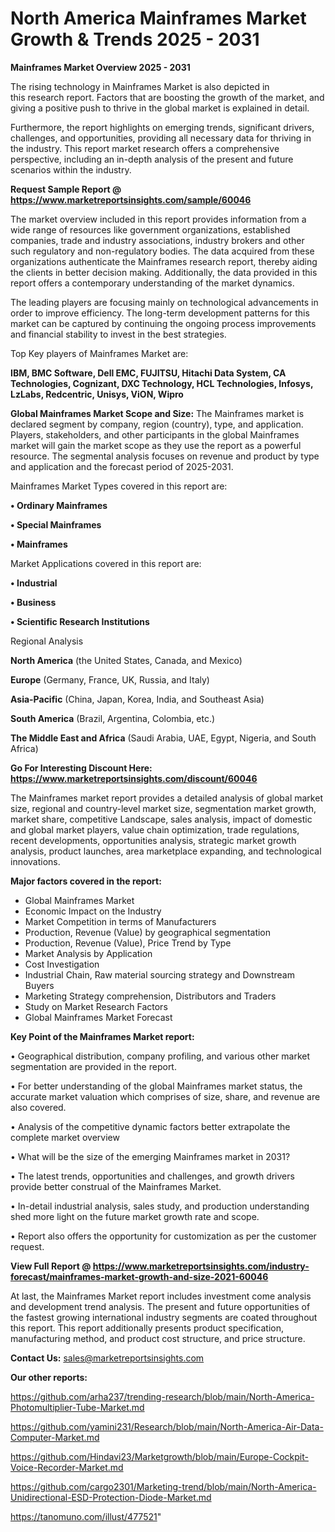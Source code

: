 # North America Mainframes Market Growth & Trends 2025 - 2031

<Strong> Mainframes Market Overview 2025 - 2031</strong>

The rising technology in Mainframes Market is also depicted in this research report. Factors that are boosting the growth of the market, and giving a positive push to thrive in the global market is explained in detail.

Furthermore, the report highlights on emerging trends, significant drivers, challenges, and opportunities, providing all necessary data for thriving in the industry. This report market research offers a comprehensive perspective, including an in-depth analysis of the present and future scenarios within the industry.

<strong>Request Sample Report @ <a href=https://www.marketreportsinsights.com/sample/60046>https://www.marketreportsinsights.com/sample/60046</a></strong>

The market overview included in this report provides information from a wide range of resources like government organizations, established companies, trade and industry associations, industry brokers and other such regulatory and non-regulatory bodies. The data acquired from these organizations authenticate the Mainframes research report, thereby aiding the clients in better decision making. Additionally, the data provided in this report offers a contemporary understanding of the market dynamics.

The leading players are focusing mainly on technological advancements in order to improve efficiency. The long-term development patterns for this market can be captured by continuing the ongoing process improvements and financial stability to invest in the best strategies.

Top Key players of Mainframes Market are:

<strong>IBM, BMC Software, Dell EMC, FUJITSU, Hitachi Data System, CA Technologies, Cognizant, DXC Technology, HCL Technologies, Infosys, LzLabs, Redcentric, Unisys, ViON, Wipro</strong>

<strong><b>Global Mainframes Market Scope and Size:</b></strong>
The Mainframes market is declared segment by company, region (country), type, and application. Players, stakeholders, and other participants in the global Mainframes market will gain the market scope as they use the report as a powerful resource. The segmental analysis focuses on revenue and product by type and application and the forecast period of 2025-2031.

Mainframes Market Types covered in this report are:

<strong>• Ordinary Mainframes

• Special Mainframes

• Mainframes</strong>

Market Applications covered in this report are:

<strong>• Industrial

• Business

• Scientific Research Institutions</strong> 

Regional Analysis

<strong>North America</strong> (the United States, Canada, and Mexico)

<strong>Europe</strong> (Germany, France, UK, Russia, and Italy)

<strong>Asia-Pacific</strong> (China, Japan, Korea, India, and Southeast Asia)

<strong>South America</strong> (Brazil, Argentina, Colombia, etc.)

<strong>The Middle East and Africa</strong> (Saudi Arabia, UAE, Egypt, Nigeria, and South Africa)

<strong>Go For Interesting Discount Here: <a href=https://www.marketreportsinsights.com/discount/60046>https://www.marketreportsinsights.com/discount/60046</a></strong>

The Mainframes market report provides a detailed analysis of global market size, regional and country-level market size, segmentation market growth, market share, competitive Landscape, sales analysis, impact of domestic and global market players, value chain optimization, trade regulations, recent developments, opportunities analysis, strategic market growth analysis, product launches, area marketplace expanding, and technological innovations.

<strong><b>Major factors covered in the report:</b></strong>
<ul>
  <li>Global Mainframes Market </li>
  <li>Economic Impact on the Industry</li>
  <li>Market Competition in terms of Manufacturers</li>
  <li>Production, Revenue (Value) by geographical segmentation</li>
  <li>Production, Revenue (Value), Price Trend by Type</li>
  <li>Market Analysis by Application</li>
  <li>Cost Investigation</li>
  <li>Industrial Chain, Raw material sourcing strategy and Downstream Buyers</li>
  <li>Marketing Strategy comprehension, Distributors and Traders</li>
  <li>Study on Market Research Factors</li>
  <li>Global Mainframes Market Forecast</li>
</ul>

<strong><b>Key Point of the Mainframes Market report:</b></strong>

• Geographical distribution, company profiling, and various other market segmentation are provided in the report.

• For better understanding of the global Mainframes market status, the accurate market valuation which comprises of size, share, and revenue are also covered.

• Analysis of the competitive dynamic factors better extrapolate the complete market overview

• What will be the size of the emerging Mainframes market in 2031?

• The latest trends, opportunities and challenges, and growth drivers provide better construal of the Mainframes Market.

• In-detail industrial analysis, sales study, and production understanding shed more light on the future market growth rate and scope.

• Report also offers the opportunity for customization as per the customer request.

<strong><b>View Full Report @ <a href=https://www.marketreportsinsights.com/industry-forecast/mainframes-market-growth-and-size-2021-60046>https://www.marketreportsinsights.com/industry-forecast/mainframes-market-growth-and-size-2021-60046</a></b></strong>


At last, the Mainframes Market report includes investment come analysis and development trend analysis. The present and future opportunities of the fastest growing international industry segments are coated throughout this report. This report additionally presents product specification, manufacturing method, and product cost structure, and price structure.

<strong>Contact Us:</strong>
sales@marketreportsinsights.com

<strong>Our other reports:</strong>

<a href=https://github.com/arha237/trending-research/blob/main/North-America-Photomultiplier-Tube-Market.md>https://github.com/arha237/trending-research/blob/main/North-America-Photomultiplier-Tube-Market.md</a>

<a href=https://github.com/yamini231/Research/blob/main/North-America-Air-Data-Computer-Market.md>https://github.com/yamini231/Research/blob/main/North-America-Air-Data-Computer-Market.md</a>

<a href=https://github.com/Hindavi23/Marketgrowth/blob/main/Europe-Cockpit-Voice-Recorder-Market.md>https://github.com/Hindavi23/Marketgrowth/blob/main/Europe-Cockpit-Voice-Recorder-Market.md</a>

<a href=https://github.com/cargo2301/Marketing-trend/blob/main/North-America-Unidirectional-ESD-Protection-Diode-Market.md>https://github.com/cargo2301/Marketing-trend/blob/main/North-America-Unidirectional-ESD-Protection-Diode-Market.md</a>

<a href=https://tanomuno.com/illust/477521>https://tanomuno.com/illust/477521</a>"
